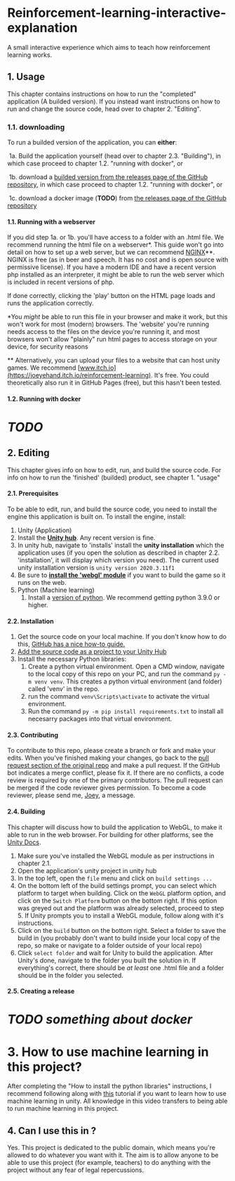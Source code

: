 # Reinforcement-learning-interactive-explanation
A small interactive experience which aims to teach how reinforcement learning works.

## 1. Usage

This chapter contains instructions on how to run the "completed" application (A builded version). If you instead want instructions on how to run and change the source code, head over to chapter 2. "Editing".

### 1.1. downloading

To run a builded version of the application, you can **either**: 

​	1a. Build the application yourself (head over to chapter 2.3. "Building"), in which case proceed to chapter 1.2. "running with docker", or 

​	1b. download a [builded version from the releases page of the GitHub repository](https://github.com/Joey-Einerhand/Reinforcement-learning-interactive-explanation/releases), in which case proceed to chapter 1.2. "running with docker", or

​	1c. download a docker image (**TODO**) from [the releases page of the GitHub repository](https://github.com/Joey-Einerhand/Reinforcement-learning-interactive-explanation/releases) 

#### 1.1. Running with a webserver

If you did step 1a. or 1b. you'll have access to a folder with an .html file. We recommend running the html file on a webserver*. This guide won't go into detail on how to set up a web server, but we can recommend [NGINX](https://nginx.org/en/)**. NGINX is free (as in beer and speech. It has no cost and is open source with permissive license).
If you have a modern IDE and have a recent version php installed as an interpreter, it might be able to run the web server which is included in recent versions of php. 

If done correctly, clicking the 'play' button on the HTML page loads and runs the application correctly.

*You _might_ be able to run this file in your browser and make it work, but this won't work for most (modern) browsers. The 'website' you're running needs access to the files on the device you're running it, and most browsers won't allow "plainly" run html pages to access storage on your device, for security reasons

** Alternatively, you can upload your files to a website that can host unity games. We recommend [www.itch.io](https://joeyehand.itch.io/reinforcement-learning). It's free. You could theoretically also run it in GitHub Pages (free), but this hasn't been tested.

#### 1.2. Running with docker

# **_TODO_**



## 2. Editing

This chapter gives info on how to edit, run, and build the source code. For info on how to run the 'finished' (builded) product, see chapter 1. "usage"

#### 2.1. Prerequisites

To be able to edit, run, and build the source code, you need to install the engine this application is built on. To install the engine, install:

1. Unity (Application)
  1. Install the [**Unity hub**](https://docs.unity3d.com/Manual/GettingStartedInstallingHub.html). Any recent version is fine.
  2. In unity hub, navigate to 'installs' install the **unity installation** which the application uses (if you open the solution as described in chapter 2.2. 'installation', it will display which version you need). The current used unity installation version is `unity version 2020.3.11f1  `
  3. Be sure to [**install the 'webgl' module**](https://docs.unity3d.com/Manual/GettingStartedAddingEditorComponents.html) if you want to build the game so it runs on the web.
2. Python (Machine learning)
   1. Install a [version of python](https://www.python.org/downloads/). We recommend getting python 3.9.0 or higher. 



#### 2.2. Installation

1. Get the source code on your local machine. If you don't know how to do this, [GitHub has a nice how-to guide.](https://docs.github.com/en/desktop/contributing-and-collaborating-using-github-desktop/adding-and-cloning-repositories/cloning-a-repository-from-github-to-github-desktop)
2. [Add the source code as a project to your Unity Hub](https://docs.unity3d.com/2019.1/Documentation/Manual/GettingStartedOpeningProjects.html)
3. Install the necessary Python libraries:
   1. Create a python virtual environment. Open a CMD window, navigate to the local copy of this repo on your PC, and run the command `py -m venv venv`. This creates a python virtual environment (and folder) called 'venv' in the repo.
   2. run the command `venv\Scripts\activate` to activate the virtual environment.
   3. Run the command `py -m pip install requirements.txt` to install  all necesarry packages into that virtual environment. 

#### 2.3. Contributing

To contribute to this repo, please create a branch or fork and make your edits. When you've finished making your changes, go back to the [pull request section of the original repo](https://github.com/Joey-Einerhand/Reinforcement-learning-interactive-explanation/pulls) and make a pull request. If the GitHub bot indicates a merge conflict, please fix it. If there are no conflicts, a code review is required by one of the primary contributors. The pull request can be merged if the code reviewer gives permission.
To become a code reviewer, please send me, [Joey](https://github.com/Joey-Einerhand), a message. 

#### 2.4. Building

This chapter will discuss how to build the application to WebGL, to make it able to run in the web browser. For building for other platforms, see the [Unity Docs](https://docs.unity3d.com/Manual/BuildSettings.html).

1. Make sure you've installed the WebGL module as per instructions in chapter 2.1.
2. Open the application's unity project in unity hub
3. In the top left, open the `file` menu and click on `build settings ...`
4. On the bottom left of the build settings prompt, you can select which platform to target when building. Click on the `WebGL` platform option, and click on the `Switch Platform` button on the bottom right. If this option was greyed out and the platform was already selected, proceed to step 5. If Unity prompts you to install a WebGL module, follow along with it's instructions.
5. Click on the `build` button on the bottom right. Select a folder to save the build in (you probably don't want to build inside your local copy of the repo, so make or navigate to a folder outside of your local repo)
6. Click `select folder` and wait for Unity to build the application. After Unity's done, navigate to the folder you built the solution in. If everything's correct, there should be _at least_ one .html file and a folder should be in the folder you selected.



#### 2.5. Creating a release

# _TODO **something about docker**_

# 3. How to use machine learning in this project?

After completing the "How to install the python libraries" instructions, I recommend following along with [this](https://www.youtube.com/watch?v=zPFU30tbyKs) tutorial if you want to learn how to use machine learning in unity. All knowledge in this video transfers to being able to run machine learning in this project.



## 4. Can I use this in <x>?
Yes. This project is dedicated to the public domain, which means you're allowed to do whatever you want with it. The aim is to allow anyone to be able to use this project (for example, teachers) to do anything with the project without any fear of legal repercussions.

